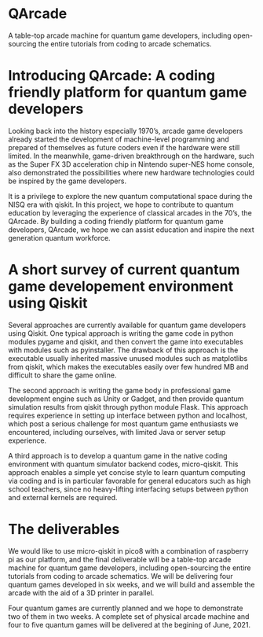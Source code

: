 # QArcade
A table-top arcade machine for quantum game developers, including open-sourcing the entire tutorials from coding to arcade schematics.

# Introducing QArcade: A coding friendly platform for quantum game developers

Looking back into the history especially 1970’s, arcade game developers already started the development of machine-level programming and prepared of themselves as future coders even if the hardware were still limited. In the meanwhile, game-driven breakthrough on the hardware, such as the Super FX 3D acceleration chip in Nintendo super-NES home console, also demonstrated the possibilities where new hardware technologies could be inspired by the game developers.

  It is a privilege to explore the new quantum computational space during the NISQ era with qiskit. In this project, we hope to contribute to quantum education by leveraging the experience of classical arcades in the 70’s, the QArcade. By building a coding friendly platform for quantum game developers, QArcade, we hope we can assist education and inspire the next generation quantum workforce.
 
# A short survey of current quantum game developement environment using Qiskit

  Several approaches are currently available for quantum game developers using Qiskit. One typical approach is writing the game code in python modules pygame and qiskit, and then convert the game into executables with modules such as pyinstaller. The drawback of this approach is the executable usually inherited massive unused modules such as matplotlibs from qiskit, which makes the executables easily over few hundred MB and difficult to share the game online. 
  
  The second approach is writing the game body in professional game development engine such as Unity or Gadget, and then provide quantum simulation results from qiskit through python module Flask. This approach requires experience in setting up interface between python and localhost, which post a serious challenge for most quantum game enthusiasts we encountered, including ourselves, with limited Java or server setup experience. 
  
  A third approach is to develop a quantum game in the native coding environment with quantum simulator backend codes, micro-qiskit. This approach enables a simple yet concise style to learn quantum computing via coding and is in particular favorable for general educators such as high school teachers, since no heavy-lifting interfacing setups between python and external kernels are required.
  
# The deliverables

  We would like to use micro-qiskit in pico8 with a combination of raspberry pi as our platform, and the final deliverable will be a table-top arcade machine for quantum game developers, including open-sourcing the entire tutorials from coding to arcade schematics. We will be delivering four quantum games developed in six weeks, and we will build and assemble the arcade with the aid of a 3D printer in parallel.
  
 Four quantum games are currently planned and we hope to demonstrate two of them in two weeks. A complete set of physical arcade machine and four to five quantum games will be delivered at the begining of June, 2021.
  
  
